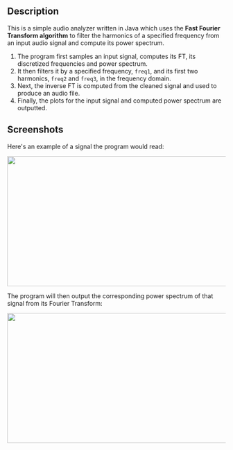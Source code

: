 ## Description

This is a simple audio analyzer written in Java which uses the **Fast Fourier Transform algorithm** to filter the harmonics of a specified frequency from an input audio signal and compute its power spectrum.

1. The program first samples an input signal, computes its FT, its discretized frequencies and power spectrum.
2. It then filters it by a specified frequency, `freq1`, and its first two harmonics, `freq2` and `freq3`, in the frequency domain. 
3. Next, the inverse FT is computed from the cleaned signal and used to produce an audio file. 
4. Finally, the plots for the input signal and computed power spectrum are outputted.

## Screenshots

Here's an example of a signal the program would read:

<p align="center"><img src ="https://user-images.githubusercontent.com/16710726/42006370-6571f06e-7a47-11e8-982e-0d7b4608a7f8.png" width = "600" height = "300"/>

The program will then output the corresponding power spectrum of that signal from its Fourier Transform:

<p align="center"><img src ="https://user-images.githubusercontent.com/16710726/42006332-35564efc-7a47-11e8-9a6b-00bfeff5e059.png" width = "600" height = "300"/>
